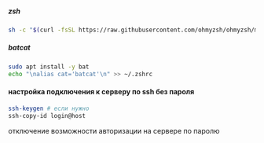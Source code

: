 ##### zsh
```bash
sh -c "$(curl -fsSL https://raw.githubusercontent.com/ohmyzsh/ohmyzsh/master/tools/install.sh)"
```
##### batcat
```bash
sudo apt install -y bat
echo "\nalias cat='batcat'\n" >> ~/.zshrc
```
#### настройка подключения к серверу по ssh без пароля
```bash
ssh-keygen # если нужно 
ssh-copy-id login@host
```

отключение возможности авторизации на сервере по паролю 